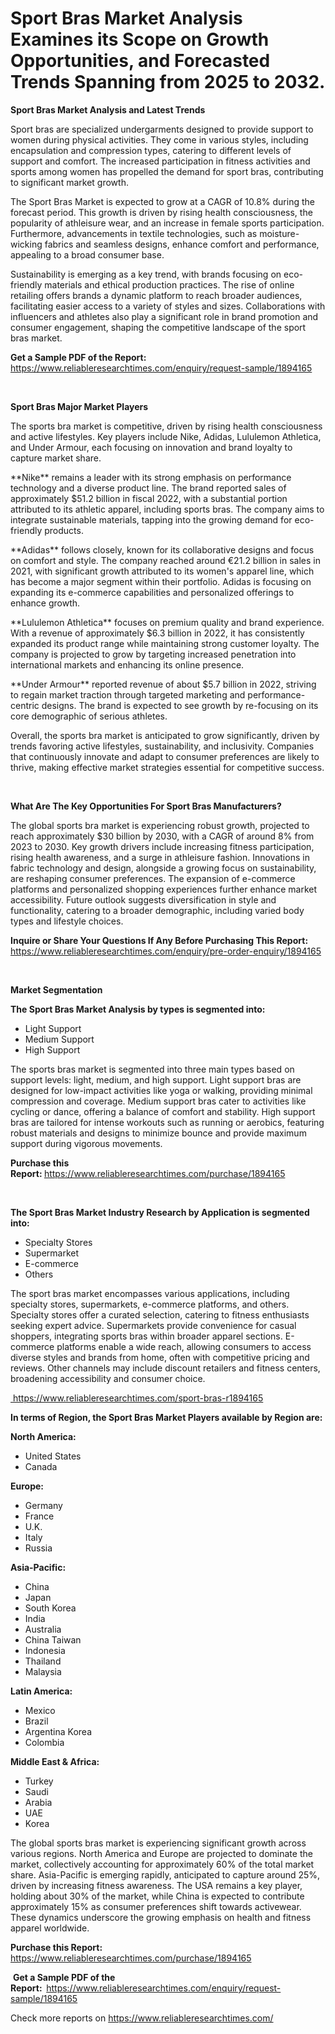 <p><h1>Sport Bras Market Analysis Examines its Scope on Growth Opportunities, and Forecasted Trends Spanning from 2025 to 2032.</h1></p><p><strong>Sport Bras Market Analysis and Latest Trends</strong></p>
<p><p>Sport bras are specialized undergarments designed to provide support to women during physical activities. They come in various styles, including encapsulation and compression types, catering to different levels of support and comfort. The increased participation in fitness activities and sports among women has propelled the demand for sport bras, contributing to significant market growth.</p><p>The Sport Bras Market is expected to grow at a CAGR of 10.8% during the forecast period. This growth is driven by rising health consciousness, the popularity of athleisure wear, and an increase in female sports participation. Furthermore, advancements in textile technologies, such as moisture-wicking fabrics and seamless designs, enhance comfort and performance, appealing to a broad consumer base.</p><p>Sustainability is emerging as a key trend, with brands focusing on eco-friendly materials and ethical production practices. The rise of online retailing offers brands a dynamic platform to reach broader audiences, facilitating easier access to a variety of styles and sizes. Collaborations with influencers and athletes also play a significant role in brand promotion and consumer engagement, shaping the competitive landscape of the sport bras market.</p></p>
<p><strong>Get a Sample PDF of the Report:&nbsp;</strong> <a href="https://www.reliableresearchtimes.com/enquiry/request-sample/1894165?utm_campaign=2305&utm_medium=2&utm_source=Github&utm_content=ia&utm_term=09022025&utm_id=sport-bras">https://www.reliableresearchtimes.com/enquiry/request-sample/1894165</a></p>
<p>&nbsp;</p>
<p><strong>Sport Bras Major Market Players</strong></p>
<p><p>The sports bra market is competitive, driven by rising health consciousness and active lifestyles. Key players include Nike, Adidas, Lululemon Athletica, and Under Armour, each focusing on innovation and brand loyalty to capture market share.</p><p>**Nike** remains a leader with its strong emphasis on performance technology and a diverse product line. The brand reported sales of approximately $51.2 billion in fiscal 2022, with a substantial portion attributed to its athletic apparel, including sports bras. The company aims to integrate sustainable materials, tapping into the growing demand for eco-friendly products.</p><p>**Adidas** follows closely, known for its collaborative designs and focus on comfort and style. The company reached around €21.2 billion in sales in 2021, with significant growth attributed to its women's apparel line, which has become a major segment within their portfolio. Adidas is focusing on expanding its e-commerce capabilities and personalized offerings to enhance growth.</p><p>**Lululemon Athletica** focuses on premium quality and brand experience. With a revenue of approximately $6.3 billion in 2022, it has consistently expanded its product range while maintaining strong customer loyalty. The company is projected to grow by targeting increased penetration into international markets and enhancing its online presence.</p><p>**Under Armour** reported revenue of about $5.7 billion in 2022, striving to regain market traction through targeted marketing and performance-centric designs. The brand is expected to see growth by re-focusing on its core demographic of serious athletes.</p><p>Overall, the sports bra market is anticipated to grow significantly, driven by trends favoring active lifestyles, sustainability, and inclusivity. Companies that continuously innovate and adapt to consumer preferences are likely to thrive, making effective market strategies essential for competitive success.</p></p>
<p>&nbsp;</p>
<p><strong>What Are The Key Opportunities For Sport Bras Manufacturers?</strong></p>
<p><p>The global sports bra market is experiencing robust growth, projected to reach approximately $30 billion by 2030, with a CAGR of around 8% from 2023 to 2030. Key growth drivers include increasing fitness participation, rising health awareness, and a surge in athleisure fashion. Innovations in fabric technology and design, alongside a growing focus on sustainability, are reshaping consumer preferences. The expansion of e-commerce platforms and personalized shopping experiences further enhance market accessibility. Future outlook suggests diversification in style and functionality, catering to a broader demographic, including varied body types and lifestyle choices.</p></p>
<p><strong>Inquire or Share Your Questions If Any Before Purchasing This Report:</strong> <a href="https://www.reliableresearchtimes.com/enquiry/pre-order-enquiry/1894165?utm_campaign=2305&utm_medium=2&utm_source=Github&utm_content=ia&utm_term=09022025&utm_id=sport-bras">https://www.reliableresearchtimes.com/enquiry/pre-order-enquiry/1894165</a></p>
<p>&nbsp;</p>
<p><strong>Market Segmentation</strong></p>
<p><strong>The Sport Bras Market Analysis by types is segmented into:</strong></p>
<p><ul><li>Light Support</li><li>Medium Support</li><li>High Support</li></ul></p>
<p><p>The sports bras market is segmented into three main types based on support levels: light, medium, and high support. Light support bras are designed for low-impact activities like yoga or walking, providing minimal compression and coverage. Medium support bras cater to activities like cycling or dance, offering a balance of comfort and stability. High support bras are tailored for intense workouts such as running or aerobics, featuring robust materials and designs to minimize bounce and provide maximum support during vigorous movements.</p></p>
<p><strong>Purchase this Report:&nbsp;</strong><a href="https://www.reliableresearchtimes.com/purchase/1894165?utm_campaign=2305&utm_medium=2&utm_source=Github&utm_content=ia&utm_term=09022025&utm_id=sport-bras">https://www.reliableresearchtimes.com/purchase/1894165</a></p>
<p>&nbsp;</p>
<p><strong>The Sport Bras Market Industry Research by Application is segmented into:</strong></p>
<p><ul><li>Specialty Stores</li><li>Supermarket</li><li>E-commerce</li><li>Others</li></ul></p>
<p><p>The sport bras market encompasses various applications, including specialty stores, supermarkets, e-commerce platforms, and others. Specialty stores offer a curated selection, catering to fitness enthusiasts seeking expert advice. Supermarkets provide convenience for casual shoppers, integrating sports bras within broader apparel sections. E-commerce platforms enable a wide reach, allowing consumers to access diverse styles and brands from home, often with competitive pricing and reviews. Other channels may include discount retailers and fitness centers, broadening accessibility and consumer choice.</p></p>
<p><a href="https://www.reliableresearchtimes.com/sport-bras-r1894165?utm_campaign=2305&utm_medium=2&utm_source=Github&utm_content=ia&utm_term=09022025&utm_id=sport-bras">&nbsp;https://www.reliableresearchtimes.com/sport-bras-r1894165</a></p>
<p><strong>In terms of Region, the Sport Bras Market Players available by Region are:</strong></p>
<p>
    <p> <strong> North America: </strong>
        <ul>
            <li>United States</li>
            <li>Canada</li>
        </ul>
        </p> 
    <p> <strong> Europe: </strong>
        <ul>
            <li>Germany</li>
            <li>France</li>
            <li>U.K.</li>
            <li>Italy</li>
            <li>Russia</li>
        </ul>
        </p> 
    <p> <strong> Asia-Pacific: </strong>
        <ul>
            <li>China</li>
            <li>Japan</li>
            <li>South Korea</li>
            <li>India</li>
            <li>Australia</li>
            <li>China Taiwan</li>
            <li>Indonesia</li>
            <li>Thailand</li>
            <li>Malaysia</li>
        </ul>
        </p> 
    <p> <strong> Latin America: </strong>
        <ul>
            <li>Mexico</li>
            <li>Brazil</li>
            <li>Argentina Korea</li>
            <li>Colombia</li>
        </ul>
        </p> 
    <p> <strong> Middle East & Africa: </strong>
        <ul>
            <li>Turkey</li>
            <li>Saudi</li>
            <li>Arabia</li>
            <li>UAE</li>
            <li>Korea</li>
        </ul>
    </p>
    </p>
<p><p>The global sports bras market is experiencing significant growth across various regions. North America and Europe are projected to dominate the market, collectively accounting for approximately 60% of the total market share. Asia-Pacific is emerging rapidly, anticipated to capture around 25%, driven by increasing fitness awareness. The USA remains a key player, holding about 30% of the market, while China is expected to contribute approximately 15% as consumer preferences shift towards activewear. These dynamics underscore the growing emphasis on health and fitness apparel worldwide.</p></p>
<p><strong>Purchase this Report: </strong><a href="https://www.reliableresearchtimes.com/purchase/1894165?utm_campaign=2305&utm_medium=2&utm_source=Github&utm_content=ia&utm_term=09022025&utm_id=sport-bras">https://www.reliableresearchtimes.com/purchase/1894165</a></p>
<p>&nbsp;<strong>Get a Sample PDF of the Report:&nbsp;&nbsp;</strong><a href="https://www.reliableresearchtimes.com/enquiry/request-sample/1894165?utm_campaign=2305&utm_medium=2&utm_source=Github&utm_content=ia&utm_term=09022025&utm_id=sport-bras">https://www.reliableresearchtimes.com/enquiry/request-sample/1894165</a></p>
<p><strong></strong></p>
<p>Check more reports on <a href="https://www.reliableresearchtimes.com/?utm_campaign=2305&utm_medium=2&utm_source=Github&utm_content=ia&utm_term=09022025&utm_id=sport-bras">https://www.reliableresearchtimes.com/</a></p>
